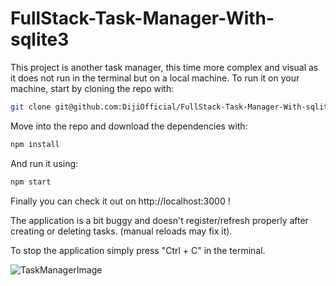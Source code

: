 # FullStack-Task-Manager-With-sqlite3

This project is another task manager, this time more complex and visual as it does not run in the terminal but on a local machine.
To run it on your machine, start by cloning the repo with:
```bash
git clone git@github.com:DijiOfficial/FullStack-Task-Manager-With-sqlite3.git
```
Move into the repo and download the dependencies with:
```bash
npm install
```
And run it using: 
```bash
npm start
```
Finally you can check it out on http://localhost:3000 !

The application is a bit buggy and doesn't register/refresh properly after creating or deleting tasks. (manual reloads may fix it).

To stop the application simply press "Ctrl + C" in the terminal.

![TaskManagerImage](assets/img/taskManager.png)

